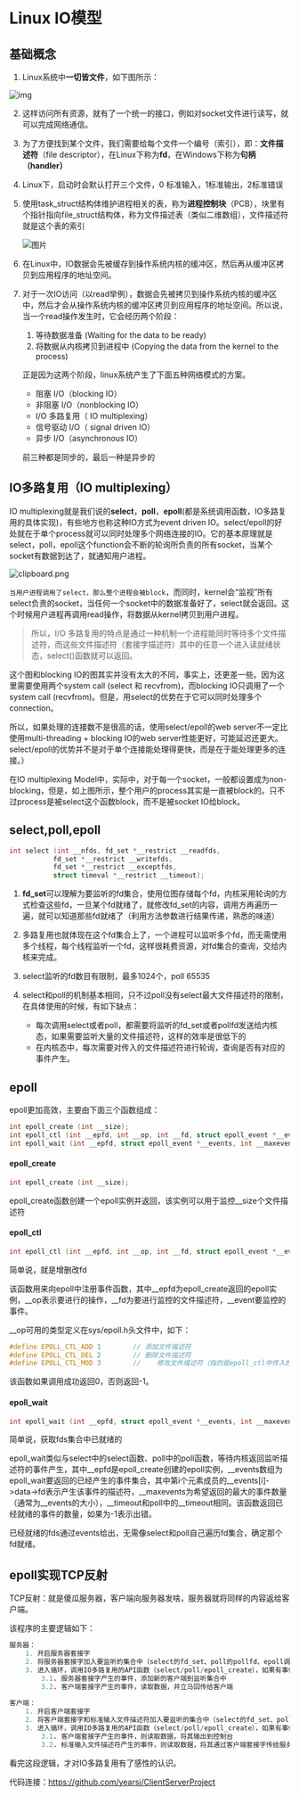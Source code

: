 # Linux IO模型

## 基础概念

1. Linux系统中**一切皆文件**，如下图所示：

![img](https://s2.loli.net/2022/03/18/WlBJq4I3fwnFM6d.png)

2. 这样访问所有资源，就有了一个统一的接口，例如对socket文件进行读写，就可以完成网络通信。

3. 为了方便找到某个文件，我们需要给每个文件一个编号（索引），即：**文件描述符**（file descriptor），在Linux下称为**fd**，在Windows下称为**句柄（handler）**

4. Linux下，启动时会默认打开三个文件，0 标准输入，1标准输出，2标准错误

5. 使用task_struct结构体维护进程相关的表，称为**进程控制块**（PCB），块里有个指针指向file_struct结构体，称为文件描述表（类似二维数组），文件描述符就是这个表的索引

   ![图片](https://s2.loli.net/2022/03/18/D4nWBjZxE7SOlHo.png)

6. 在Linux中，IO数据会先被缓存到操作系统内核的缓冲区，然后再从缓冲区拷贝到应用程序的地址空间。

7. 对于一次IO访问（以read举例），数据会先被拷贝到操作系统内核的缓冲区中，然后才会从操作系统内核的缓冲区拷贝到应用程序的地址空间。所以说，当一个read操作发生时，它会经历两个阶段：

   1. 等待数据准备 (Waiting for the data to be ready)
   2. 将数据从内核拷贝到进程中 (Copying the data from the kernel to the process)

   正是因为这两个阶段，linux系统产生了下面五种网络模式的方案。

   - 阻塞 I/O（blocking IO）
   - 非阻塞 I/O（nonblocking IO）
   -  I/O 多路复用（ IO multiplexing）
   - 信号驱动 I/O（ signal driven IO）
   - 异步 I/O（asynchronous IO）

   前三种都是同步的，最后一种是异步的

## IO多路复用（IO multiplexing）

IO multiplexing就是我们说的**select**，**poll**，**epoll**(都是系统调用函数，IO多路复用的具体实现)，有些地方也称这种IO方式为event driven IO。select/epoll的好处就在于单个process就可以同时处理多个网络连接的IO。它的基本原理就是select，poll，epoll这个function会不断的轮询所负责的所有socket，当某个socket有数据到达了，就通知用户进程。

![clipboard.png](https://s2.loli.net/2022/03/18/dWyctveNq4xo5bG.png)

`当用户进程调用了select，那么整个进程会被block`，而同时，kernel会“监视”所有select负责的socket，当任何一个socket中的数据准备好了，select就会返回。这个时候用户进程再调用read操作，将数据从kernel拷贝到用户进程。

> 所以，I/O 多路复用的特点是通过一种机制一个进程能同时等待多个文件描述符，而这些文件描述符（套接字描述符）其中的任意一个进入读就绪状态，select()函数就可以返回。

这个图和blocking IO的图其实并没有太大的不同，事实上，还更差一些。因为这里需要使用两个system call (select 和 recvfrom)，而blocking IO只调用了一个system call (recvfrom)。但是，用select的优势在于它可以同时处理多个connection。

所以，如果处理的连接数不是很高的话，使用select/epoll的web server不一定比使用multi-threading + blocking IO的web server性能更好，可能延迟还更大。select/epoll的优势并不是对于单个连接能处理得更快，而是在于能处理更多的连接。）

在IO multiplexing Model中，实际中，对于每一个socket，一般都设置成为non-blocking，但是，如上图所示，整个用户的process其实是一直被block的。只不过process是被select这个函数block，而不是被socket IO给block。

## select,poll,epoll

```c
int select (int __nfds, fd_set *__restrict __readfds,
           fd_set *__restrict __writefds,
           fd_set *__restrict __exceptfds,
           struct timeval *__restrict __timeout);
```

1. **fd_set**可以理解为要监听的fd集合，使用位图存储每个fd，内核采用轮询的方式检查这些fd，一旦某个fd就绪了，就修改fd_set的内容，调用方再遍历一遍，就可以知道那些fd就绪了（利用方法参数进行结果传递，熟悉的味道）

2. 多路复用也就体现在这个fd集合上了，一个进程可以监听多个fd，而无需使用多个线程，每个线程监听一个fd，这样很耗费资源，对fd集合的查询，交给内核来完成。
3. select监听的fd数目有限制，最多1024个，poll 65535
4. select和poll的机制基本相同，只不过poll没有select最大文件描述符的限制，在具体使用的时候，有如下缺点：
   - 每次调用select或者poll，都需要将监听的fd_set或者pollfd发送给内核态，如果需要监听大量的文件描述符，这样的效率是很低下的
   - 在内核态中，每次需要对传入的文件描述符进行轮询，查询是否有对应的事件产生。



## epoll

epoll更加高效，主要由下面三个函数组成：

```c
int epoll_create (int __size);
int epoll_ctl (int __epfd, int __op, int __fd, struct epoll_event *__event);
int epoll_wait (int __epfd, struct epoll_event *__events, int __maxevents, int __timeout);
```

#### epoll_create

```c
int epoll_create (int __size);
```

epoll_create函数创建一个epoll实例并返回，该实例可以用于监控__size个文件描述符

#### epoll_ctl

```c
int epoll_ctl (int __epfd, int __op, int __fd, struct epoll_event *__event);
```

简单说，就是增删改fd

该函数用来向epoll中注册事件函数，其中__epfd为epoll_create返回的epoll实例，__op表示要进行的操作，__fd为要进行监控的文件描述符，__event要监控的事件。

__op可用的类型定义在sys/epoll.h头文件中，如下：

```c
#define EPOLL_CTL_ADD 1        // 添加文件描述符
#define EPOLL_CTL_DEL 2        // 删除文件描述符
#define EPOLL_CTL_MOD 3        //    修改文件描述符（指的是epoll_ctl中传入的__event）
```

该函数如果调用成功返回0，否则返回-1。

#### epoll_wait

```c
int epoll_wait (int __epfd, struct epoll_event *__events, int __maxevents, int __timeout);
```

简单说，获取fds集合中已就绪的

epoll_wait类似与select中的select函数、poll中的poll函数，等待内核返回监听描述符的事件产生，其中__epfd是epoll_create创建的epoll实例，__events数组为epoll_wait要返回的已经产生的事件集合，其中第i个元素成员的__events[i]->data->fd表示产生该事件的描述符，__maxevents为希望返回的最大的事件数量（通常为__events的大小），__timeout和poll中的__timeout相同。该函数返回已经就绪的事件的数量，如果为-1表示出错。

已经就绪的fds通过events给出，无需像select和poll自己遍历fd集合，确定那个fd就绪。

## epoll实现TCP反射

TCP反射：就是傻瓜服务器，客户端向服务器发啥，服务器就将同样的内容返给客户端。

该程序的主要逻辑如下：

```c
服务器：
    1. 开启服务器套接字
    2. 将服务器套接字加入要监听的集合中（select的fd_set、poll的pollfd、epoll调用epoll_ctl）
    3. 进入循环，调用IO多路复用的API函数（select/poll/epoll_create），如果有事件产生：
        3.1. 服务器套接字产生的事件，添加新的客户端到监听集合中
        3.2. 客户端套接字产生的事件，读取数据，并立马回传给客户端
        
客户端：
    1. 开启客户端套接字
    2. 将客户端套接字和标准输入文件描述符加入要监听的集合中（select的fd_set、poll的pollfd、epoll调用epoll_ctl）
    3. 进入循环，调用IO多路复用的API函数（select/poll/epoll_create），如果有事件产生：
        3.1. 客户端套接字产生的事件，则读取数据，将其输出到控制台
        3.2. 标准输入文件描述符产生的事件，则读取数据，将其通过客户端套接字传给服务器
```

看完这段逻辑，才对IO多路复用有了感性的认识。

代码连接：https://github.com/yearsj/ClientServerProject 